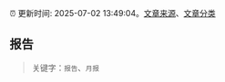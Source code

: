 :alarm_clock: 更新时间: 2025-07-02 13:49:04。[文章来源](/README.md)、[文章分类](/TAGS.md)

## 报告


> 关键字：`报告`、`月报`



